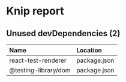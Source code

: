 # Knip report

## Unused devDependencies (2)

| Name                 | Location     |
|:---------------------|:-------------|
| react-test-renderer  | package.json |
| @testing-library/dom | package.json |

